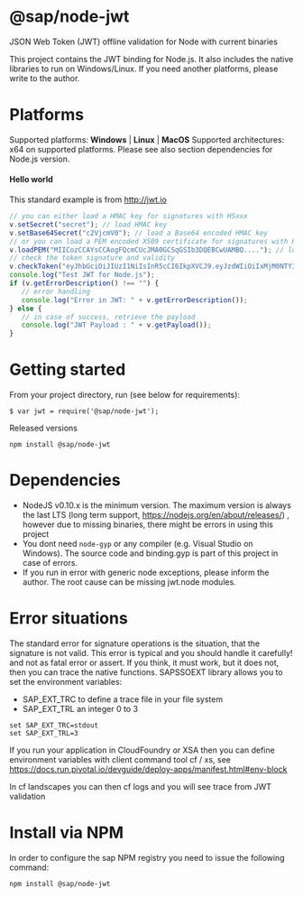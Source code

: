 @sap/node-jwt
=============

JSON Web Token (JWT) offline validation for Node with current binaries

This project contains the JWT binding for Node.js. It also includes the native libraries to run on Windows/Linux.
If you need another platforms, please write to the author.

# Platforms

Supported platforms: **Windows** | **Linux** | **MacOS**
Supported architectures: x64 on supported platforms.
Please see also section dependencies for Node.js version.

#### Hello world

This standard example is from http://jwt.io 

```javascript
// you can either load a HMAC key for signatures with HSxxx
v.setSecret("secret"); // load HMAC key
v.setBase64Secret("c2VjcmV0"); // load a Base64 encoded HMAC key
// or you can load a PEM encoded X509 certificate for signatures with RSxxx
v.loadPEM("MIICozCCAYsCCAogFQcmCUcJMA0GCSqGSIb3DQEBCwUAMBQ...."); // load X509 public certificate OR public key for RSA signature validation
// check the token signature and validity
v.checkToken("eyJhbGciOiJIUzI1NiIsInR5cCI6IkpXVCJ9.eyJzdWIiOiIxMjM0NTY3ODkwIiwibmFtZSI6IkpvaG4gRG9lIiwiYWRtaW4iOnRydWV9.TJVA95OrM7E2cBab30RMHrHDcEfxjoYZgeFONFh7HgQ");
console.log("Test JWT for Node.js");
if (v.getErrorDescription() !== "") {
   // error handling
   console.log("Error in JWT: " + v.getErrorDescription());
} else {
   // in case of success, retrieve the payload
   console.log("JWT Payload : " + v.getPayload());
}
```

# Getting started

From your project directory, run (see below for requirements):

```
$ var jwt = require('@sap/node-jwt');
```

Released versions
```
npm install @sap/node-jwt
```


# Dependencies

* NodeJS v0.10.x is the minimum version. The maximum version is always the last LTS (long term support, https://nodejs.org/en/about/releases/) , however due to missing binaries, there might be errors in using this project
* You dont need `node-gyp` or any compiler (e.g. Visual Studio on Windows). The source code and binding.gyp is part of this project in case of errors.
* If you run in error with generic node exceptions, please inform the author. The root cause can be missing jwt.node modules.


# Error situations

The standard error for signature operations is the situation, that the signature is not valid. This error is typical and you should handle
it carefully! and not as fatal error or assert.
If you think, it must work, but it does not, then you can trace the native functions.
SAPSSOEXT library allows you to set the environment variables:
* SAP_EXT_TRC to define a trace file in your file system
* SAP_EXT_TRL an integer 0 to 3

```
set SAP_EXT_TRC=stdout
set SAP_EXT_TRL=3
```

If you run your application in CloudFoundry or XSA then you can define environment variables with client command tool cf / xs, see
https://docs.run.pivotal.io/devguide/deploy-apps/manifest.html#env-block 

In cf landscapes you can then cf logs <your-app> and you will see trace from JWT validation

# Install via NPM

In order to configure the sap NPM registry you need to issue the following command:

```
npm install @sap/node-jwt
```
